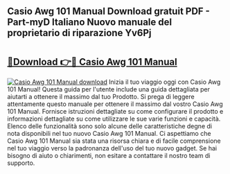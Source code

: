 ## Casio Awg 101 Manual Download gratuit PDF - Part-myD Italiano Nuovo manuale del proprietario di riparazione Yv6Pj

# <h2><a href="http://df9m5e.blite.top/?on=Casio+Awg+101+Manual">🔗Download 👉🔴 Casio Awg 101 Manual</a></h2>

[![Casio Awg 101 Manual download](https://i.imgur.com/lujVjoI.png)](http://df9m5e.blite.top/?on=Casio+Awg+101+Manual)
Inizia il tuo viaggio oggi con Casio Awg 101 Manual! Questa guida per l'utente include una guida dettagliata per aiutarti a ottenere il massimo dal tuo Prodotto. Si prega di leggere attentamente questo manuale per ottenere il massimo dal vostro Casio Awg 101 Manual. Fornisce istruzioni dettagliate su come configurare il prodotto e informazioni dettagliate su come utilizzare le sue varie funzioni e capacità. Elenco delle funzionalità sono solo alcune delle caratteristiche degne di nota disponibili nel tuo nuovo Casio Awg 101 Manual. Ci aspettiamo che Casio Awg 101 Manual sia stata una risorsa chiara e di facile comprensione nel tuo viaggio verso la padronanza dell'uso del tuo nuovo gadget. Se hai bisogno di aiuto o chiarimenti, non esitare a contattare il nostro team di supporto.
